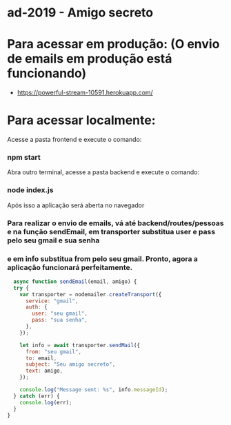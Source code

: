 # ad-2019 - Amigo secreto
# Para acessar em produção: (O envio de emails em produção está funcionando)

 - https://powerful-stream-10591.herokuapp.com/

# Para acessar localmente:
 Acesse a pasta frontend e execute o comando:
### npm start

 Abra outro terminal, acesse a pasta backend e execute o comando:
### node index.js

 Após isso a aplicação será aberta no navegador

### Para realizar o envio de emails, vá até backend/routes/pessoas e na função sendEmail, em transporter substitua user e pass pelo seu gmail e sua senha
### e em info substitua from pelo seu gmail. Pronto, agora a aplicação funcionará perfeitamente.

```js
  async function sendEmail(email, amigo) {
  try {
    var transporter = nodemailer.createTransport({
      service: "gmail",
      auth: {
        user: "seu gmail",
        pass: "sua senha",
      },
    });

    let info = await transporter.sendMail({
      from: "seu gmail",
      to: email,
      subject: "Seu amigo secreto",
      text: amigo,
    });

    console.log("Message sent: %s", info.messageId);
  } catch (err) {
    console.log(err);
  }
}
```
